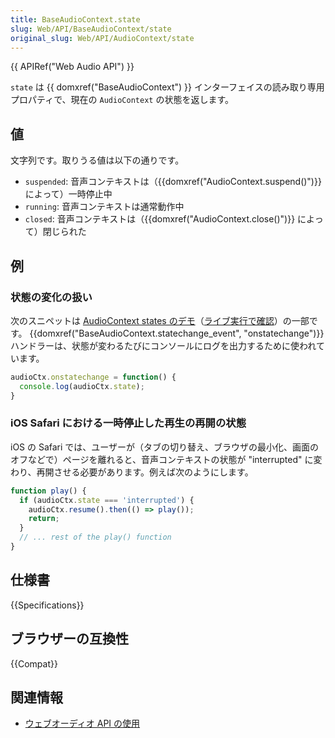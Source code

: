 ```yaml
---
title: BaseAudioContext.state
slug: Web/API/BaseAudioContext/state
original_slug: Web/API/AudioContext/state
---
```


{{ APIRef("Web Audio API") }}

`state` は {{ domxref("BaseAudioContext") }} インターフェイスの読み取り専用プロパティで、現在の `AudioContext` の状態を返します。

## 値

文字列です。取りうる値は以下の通りです。

- `suspended`: 音声コンテキストは（{{domxref("AudioContext.suspend()")}} によって）一時停止中
- `running`: 音声コンテキストは通常動作中
- `closed`: 音声コンテキストは（{{domxref("AudioContext.close()")}} によって）閉じられた

## 例

### 状態の変化の扱い

次のスニペットは [AudioContext states のデモ](https://github.com/mdn/webaudio-examples)（[ライブ実行で確認](https://mdn.github.io/webaudio-examples/audiocontext-states/)）の一部です。 {{domxref("BaseAudioContext.statechange_event", "onstatechange")}} ハンドラーは、状態が変わるたびにコンソールにログを出力するために使われています。

```js
audioCtx.onstatechange = function() {
  console.log(audioCtx.state);
}
```

### iOS Safari における一時停止した再生の再開の状態

iOS の Safari では、ユーザーが（タブの切り替え、ブラウザの最小化、画面のオフなどで）ページを離れると、音声コンテキストの状態が "interrupted" に変わり、再開させる必要があります。例えば次のようにします。

```js
function play() {
  if (audioCtx.state === 'interrupted') {
    audioCtx.resume().then(() => play());
    return;
  }
  // ... rest of the play() function
}
```

## 仕様書

{{Specifications}}

## ブラウザーの互換性

{{Compat}}

## 関連情報

- [ウェブオーディオ API の使用](/ja/docs/Web/API/Web_Audio_API/Using_Web_Audio_API)
